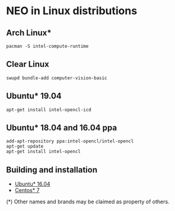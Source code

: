 # NEO in Linux distributions

## Arch Linux*

```
pacman -S intel-compute-runtime
```

## Clear Linux

```
swupd bundle-add computer-vision-basic
```

## Ubuntu* 19.04

```
apt-get install intel-opencl-icd
```

## Ubuntu* 18.04 and 16.04 ppa

```
add-apt-repository ppa:intel-opencl/intel-opencl
apt-get update
apt-get install intel-opencl
```

## Building and installation

* [Ubuntu* 16.04](https://github.com/intel/compute-runtime/blob/master/documentation/BUILD_Ubuntu.md)
* [Centos* 7](https://github.com/intel/compute-runtime/blob/master/documentation/BUILD_Centos.md)

(*) Other names and brands may be claimed as property of others.
